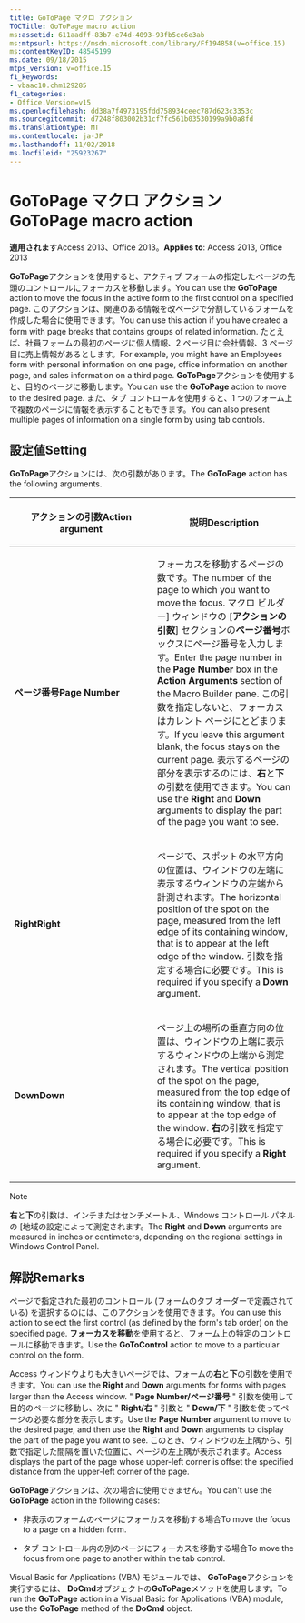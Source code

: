 ```yaml
---
title: GoToPage マクロ アクション
TOCTitle: GoToPage macro action
ms:assetid: 611aadff-83b7-e74d-4093-93fb5ce6e3ab
ms:mtpsurl: https://msdn.microsoft.com/library/Ff194858(v=office.15)
ms:contentKeyID: 48545199
ms.date: 09/18/2015
mtps_version: v=office.15
f1_keywords:
- vbaac10.chm129285
f1_categories:
- Office.Version=v15
ms.openlocfilehash: dd38a7f4973195fdd758934ceec787d623c3353c
ms.sourcegitcommit: d7248f803002b31cf7fc561b03530199a9b0a8fd
ms.translationtype: MT
ms.contentlocale: ja-JP
ms.lasthandoff: 11/02/2018
ms.locfileid: "25923267"
---
```

# <a name="gotopage-macro-action"></a><span data-ttu-id="7bb65-102">GoToPage マクロ アクション</span><span class="sxs-lookup"><span data-stu-id="7bb65-102">GoToPage macro action</span></span>


<span data-ttu-id="7bb65-103">**適用されます**Access 2013、Office 2013。</span><span class="sxs-lookup"><span data-stu-id="7bb65-103">**Applies to**: Access 2013, Office 2013</span></span>

<span data-ttu-id="7bb65-104">**GoToPage**アクションを使用すると、アクティブ フォームの指定したページの先頭のコントロールにフォーカスを移動します。</span><span class="sxs-lookup"><span data-stu-id="7bb65-104">You can use the **GoToPage** action to move the focus in the active form to the first control on a specified page.</span></span> <span data-ttu-id="7bb65-105">このアクションは、関連のある情報を改ページで分割しているフォームを作成した場合に使用できます。</span><span class="sxs-lookup"><span data-stu-id="7bb65-105">You can use this action if you have created a form with page breaks that contains groups of related information.</span></span> <span data-ttu-id="7bb65-106">たとえば、社員フォームの最初のページに個人情報、2 ページ目に会社情報、3 ページ目に売上情報があるとします。</span><span class="sxs-lookup"><span data-stu-id="7bb65-106">For example, you might have an Employees form with personal information on one page, office information on another page, and sales information on a third page.</span></span> <span data-ttu-id="7bb65-107">**GoToPage**アクションを使用すると、目的のページに移動します。</span><span class="sxs-lookup"><span data-stu-id="7bb65-107">You can use the **GoToPage** action to move to the desired page.</span></span> <span data-ttu-id="7bb65-108">また、タブ コントロールを使用すると、1 つのフォーム上で複数のページに情報を表示することもできます。</span><span class="sxs-lookup"><span data-stu-id="7bb65-108">You can also present multiple pages of information on a single form by using tab controls.</span></span>

## <a name="setting"></a><span data-ttu-id="7bb65-109">設定値</span><span class="sxs-lookup"><span data-stu-id="7bb65-109">Setting</span></span>

<span data-ttu-id="7bb65-110">**GoToPage**アクションには、次の引数があります。</span><span class="sxs-lookup"><span data-stu-id="7bb65-110">The **GoToPage** action has the following arguments.</span></span>

<table>
<colgroup>
<col style="width: 50%" />
<col style="width: 50%" />
</colgroup>
<thead>
<tr class="header">
<th><p><span data-ttu-id="7bb65-111">アクションの引数</span><span class="sxs-lookup"><span data-stu-id="7bb65-111">Action argument</span></span></p></th>
<th><p><span data-ttu-id="7bb65-112">説明</span><span class="sxs-lookup"><span data-stu-id="7bb65-112">Description</span></span></p></th>
</tr>
</thead>
<tbody>
<tr class="odd">
<td><p><span data-ttu-id="7bb65-113"><strong>ページ番号</strong></span><span class="sxs-lookup"><span data-stu-id="7bb65-113"><strong>Page Number</strong></span></span></p></td>
<td><p><span data-ttu-id="7bb65-114">フォーカスを移動するページの数です。</span><span class="sxs-lookup"><span data-stu-id="7bb65-114">The number of the page to which you want to move the focus.</span></span> <span data-ttu-id="7bb65-115">マクロ ビルダー] ウィンドウの [<strong>アクションの引数</strong>] セクションの<strong>ページ番号</strong>ボックスにページ番号を入力します。</span><span class="sxs-lookup"><span data-stu-id="7bb65-115">Enter the page number in the <strong>Page Number</strong> box in the <strong>Action Arguments</strong> section of the Macro Builder pane.</span></span> <span data-ttu-id="7bb65-116">この引数を指定しないと、フォーカスはカレント ページにとどまります。</span><span class="sxs-lookup"><span data-stu-id="7bb65-116">If you leave this argument blank, the focus stays on the current page.</span></span> <span data-ttu-id="7bb65-117">表示するページの部分を表示するのには、<strong>右</strong>と<strong>下</strong>の引数を使用できます。</span><span class="sxs-lookup"><span data-stu-id="7bb65-117">You can use the <strong>Right</strong> and <strong>Down</strong> arguments to display the part of the page you want to see.</span></span></p></td>
</tr>
<tr class="even">
<td><p><span data-ttu-id="7bb65-118"><strong>Right</strong></span><span class="sxs-lookup"><span data-stu-id="7bb65-118"><strong>Right</strong></span></span></p></td>
<td><p><span data-ttu-id="7bb65-119">ページで、スポットの水平方向の位置は、ウィンドウの左端に表示するウィンドウの左端から計測されます。</span><span class="sxs-lookup"><span data-stu-id="7bb65-119">The horizontal position of the spot on the page, measured from the left edge of its containing window, that is to appear at the left edge of the window.</span></span> <span data-ttu-id="7bb65-120"><strong></strong>引数を指定する場合に必要です。</span><span class="sxs-lookup"><span data-stu-id="7bb65-120">This is required if you specify a <strong>Down</strong> argument.</span></span></p></td>
</tr>
<tr class="odd">
<td><p><span data-ttu-id="7bb65-121"><strong>Down</strong></span><span class="sxs-lookup"><span data-stu-id="7bb65-121"><strong>Down</strong></span></span></p></td>
<td><p><span data-ttu-id="7bb65-122">ページ上の場所の垂直方向の位置は、ウィンドウの上端に表示するウィンドウの上端から測定されます。</span><span class="sxs-lookup"><span data-stu-id="7bb65-122">The vertical position of the spot on the page, measured from the top edge of its containing window, that is to appear at the top edge of the window.</span></span> <span data-ttu-id="7bb65-123"><strong>右</strong>の引数を指定する場合に必要です。</span><span class="sxs-lookup"><span data-stu-id="7bb65-123">This is required if you specify a <strong>Right</strong> argument.</span></span></p></td>
</tr>
</tbody>
</table>



> [!NOTE]
> <P><span data-ttu-id="7bb65-124"><STRONG>右</STRONG>と<STRONG>下</STRONG>の引数は、インチまたはセンチメートル、Windows コントロール パネルの [地域の設定によって測定されます。</span><span class="sxs-lookup"><span data-stu-id="7bb65-124">The <STRONG>Right</STRONG> and <STRONG>Down</STRONG> arguments are measured in inches or centimeters, depending on the regional settings in Windows Control Panel.</span></span></P>



## <a name="remarks"></a><span data-ttu-id="7bb65-125">解説</span><span class="sxs-lookup"><span data-stu-id="7bb65-125">Remarks</span></span>

<span data-ttu-id="7bb65-126">ページで指定された最初のコントロール (フォームのタブ オーダーで定義されている) を選択するのには、このアクションを使用できます。</span><span class="sxs-lookup"><span data-stu-id="7bb65-126">You can use this action to select the first control (as defined by the form's tab order) on the specified page.</span></span> <span data-ttu-id="7bb65-127">**フォーカスを移動**を使用すると、フォーム上の特定のコントロールに移動できます。</span><span class="sxs-lookup"><span data-stu-id="7bb65-127">Use the **GoToControl** action to move to a particular control on the form.</span></span>

<span data-ttu-id="7bb65-128">Access ウィンドウよりも大きいページでは、フォームの**右**と**下**の引数を使用できます。</span><span class="sxs-lookup"><span data-stu-id="7bb65-128">You can use the **Right** and **Down** arguments for forms with pages larger than the Access window.</span></span> <span data-ttu-id="7bb65-129">" **Page Number/ページ番号** " 引数を使用して目的のページに移動し、次に " **Right/右** " 引数と " **Down/下** " 引数を使ってページの必要な部分を表示します。</span><span class="sxs-lookup"><span data-stu-id="7bb65-129">Use the **Page Number** argument to move to the desired page, and then use the **Right** and **Down** arguments to display the part of the page you want to see.</span></span> <span data-ttu-id="7bb65-130">このとき、ウィンドウの左上隅から、引数で指定した間隔を置いた位置に、ページの左上隅が表示されます。</span><span class="sxs-lookup"><span data-stu-id="7bb65-130">Access displays the part of the page whose upper-left corner is offset the specified distance from the upper-left corner of the page.</span></span>

<span data-ttu-id="7bb65-131">**GoToPage**アクションは、次の場合に使用できません。</span><span class="sxs-lookup"><span data-stu-id="7bb65-131">You can't use the **GoToPage** action in the following cases:</span></span>

  - <span data-ttu-id="7bb65-132">非表示のフォームのページにフォーカスを移動する場合</span><span class="sxs-lookup"><span data-stu-id="7bb65-132">To move the focus to a page on a hidden form.</span></span>

  - <span data-ttu-id="7bb65-133">タブ コントロール内の別のページにフォーカスを移動する場合</span><span class="sxs-lookup"><span data-stu-id="7bb65-133">To move the focus from one page to another within the tab control.</span></span>

<span data-ttu-id="7bb65-134">Visual Basic for Applications (VBA) モジュールでは、 **GoToPage**アクションを実行するには、 **DoCmd**オブジェクトの**GoToPage**メソッドを使用します。</span><span class="sxs-lookup"><span data-stu-id="7bb65-134">To run the **GoToPage** action in a Visual Basic for Applications (VBA) module, use the **GoToPage** method of the **DoCmd** object.</span></span>

